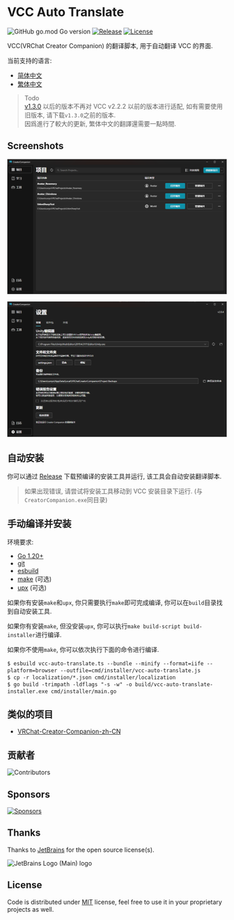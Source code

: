 # VCC Auto Translate

![GitHub go.mod Go version](https://img.shields.io/github/go-mod/go-version/gizmo-ds/vcc-auto-translate?style=flat-square)
[![Release](https://img.shields.io/github/v/release/gizmo-ds/vcc-auto-translate.svg?include_prereleases&style=flat-square)](https://github.com/gizmo-ds/vcc-auto-translate/releases/latest)
[![License](https://img.shields.io/github/license/gizmo-ds/vcc-auto-translate?style=flat-square)](./LICENSE)

VCC(VRChat Creator Companion) 的翻译脚本, 用于自动翻译 VCC 的界面.

当前支持的语言:

- [简体中文](./localization/zh-hans.json)
- [繁体中文](./localization/zh-hant.json)

> Todo  
> [v1.3.0](https://github.com/gizmo-ds/vcc-auto-translate/releases/tag/v1.3.0-beta) 以后的版本不再对 VCC v2.2.2 以前的版本进行适配, 如有需要使用旧版本, 请下载`v1.3.0`之前的版本.  
> 因爲進行了較大的更新, 繁体中文的翻譯還需要一點時間.

## Screenshots

![Screenshot 1](images/screenshot_1.png)

![Screenshot 2](images/screenshot_2.png)

## 自动安装

你可以通过 [Release](https://github.com/gizmo-ds/vcc-auto-translate/releases/latest) 下载预编译的安装工具并运行,
该工具会自动安装翻译脚本.

> 如果出现错误, 请尝试将安装工具移动到 VCC 安装目录下运行. (与`CreatorCompanion.exe`同目录)

## 手动编译并安装

环境要求:

- [Go 1.20+](https://go.dev/doc/install)
- [git](https://git-scm.com/)
- [esbuild](https://esbuild.github.io/getting-started/#install-esbuild)
- [make](https://duckduckgo.com/?q=make+install) (可选)
- [upx](https://github.com/upx/upx/releases/latest) (可选)

如果你有安装`make`和`upx`, 你只需要执行`make`即可完成编译, 你可以在`build`目录找到自动安装工具.

如果你有安装`make`, 但没安装`upx`, 你可以执行`make build-script build-installer`进行编译.

如果你不使用`make`, 你可以依次执行下面的命令进行编译.

```shell
$ esbuild vcc-auto-translate.ts --bundle --minify --format=iife --platform=browser --outfile=cmd/installer/vcc-auto-translate.js
$ cp -r localization/*.json cmd/installer/localization
$ go build -trimpath -ldflags "-s -w" -o build/vcc-auto-translate-installer.exe cmd/installer/main.go
```

## 类似的项目

- [VRChat-Creator-Companion-zh-CN](https://github.com/Sonic853/VRChat-Creator-Companion-zh-CN)

## 贡献者

![Contributors](https://contributors.aika.dev/gizmo-ds/vcc-auto-translate/contributors.svg?align=left)

## Sponsors

[![Sponsors](https://afdian-connect.deno.dev/sponsor.svg)](https://afdian.net/a/gizmo)

## Thanks

Thanks to [JetBrains](https://jb.gg/OpenSourceSupport) for the open source license(s).

![JetBrains Logo (Main) logo](https://resources.jetbrains.com/storage/products/company/brand/logos/jb_beam.svg)

## License

Code is distributed under [MIT](./LICENSE) license, feel free to use it in your proprietary projects as well.
